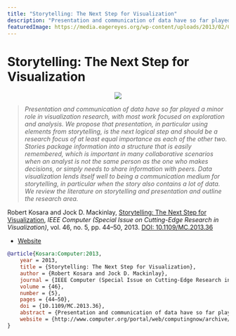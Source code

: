 ```yaml
---
title: "Storytelling: The Next Step for Visualization"
description: "Presentation and communication of data have so far played a minor role in visualization research, with most work focused on exploration and analysis. We propose that presentation, in particular using elements from storytelling, is the next logical step and should be a research focus of at least equal importance as each of the other two. Stories package information into a structure that is easily remembered, which is important in many collaborative scenarios when an analyst is not the same person as the one who makes decisions, or simply needs to share information with peers. Data visualization lends itself well to being a communication medium for storytelling, in particular when the story also contains a lot of data. We review the literature on storytelling and presentation and outline the research area."
featuredImage: https://media.eagereyes.org/wp-content/uploads/2013/02/Computer-Storytelling-teaser.jpg
---
```


# Storytelling: The Next Step for Visualization

<p align="center"><img src="https://media.eagereyes.org/wp-content/uploads/2013/02/Computer-Storytelling-teaser.jpg" /></p>

> _Presentation and communication of data have so far played a minor role in visualization research, with most work focused on exploration and analysis. We propose that presentation, in particular using elements from storytelling, is the next logical step and should be a research focus of at least equal importance as each of the other two. Stories package information into a structure that is easily remembered, which is important in many collaborative scenarios when an analyst is not the same person as the one who makes decisions, or simply needs to share information with peers. Data visualization lends itself well to being a communication medium for storytelling, in particular when the story also contains a lot of data. We review the literature on storytelling and presentation and outline the research area._

Robert Kosara and Jock D. Mackinlay, <a href="https://media.eagereyes.org/papers/2013/Kosara-Computer-2013.pdf" target="_blank">Storytelling: The Next Step for Visualization</a>, _IEEE Computer (Special Issue on Cutting-Edge Research in Visualization)_, vol. 46, no. 5, pp. 44–50, 2013. <a href="https://dx.doi.org/10.1109/MC.2013.36" target="_new">DOI: 10.1109/MC.2013.36</a>

- <a href="http://www.computer.org/portal/web/computingnow/archive/january2014">Website</a>

```bibtex
@article{Kosara:Computer:2013,
	year = 2013,
	title = {Storytelling: The Next Step for Visualization},
	author = {Robert Kosara and Jock D. Mackinlay},
	journal = {IEEE Computer (Special Issue on Cutting-Edge Research in Visualization)},
	volume = {46},
	number = {5},
	pages = {44–50},
	doi = {10.1109/MC.2013.36},
	abstract = {Presentation and communication of data have so far played a minor role in visualization research, with most work focused on exploration and analysis. We propose that presentation, in particular using elements from storytelling, is the next logical step and should be a research focus of at least equal importance as each of the other two. Stories package information into a structure that is easily remembered, which is important in many collaborative scenarios when an analyst is not the same person as the one who makes decisions, or simply needs to share information with peers. Data visualization lends itself well to being a communication medium for storytelling, in particular when the story also contains a lot of data. We review the literature on storytelling and presentation and outline the research area.},
	website = {http://www.computer.org/portal/web/computingnow/archive/january2014},
}
```

